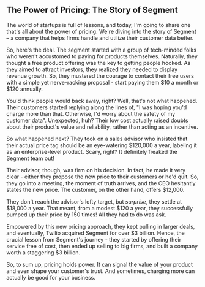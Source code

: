 ## The Power of Pricing: The Story of Segment

The world of startups is full of lessons, and today, I'm going to share one that's all about the power of pricing. We're diving into the story of Segment – a company that helps firms handle and utilize their customer data better.

So, here's the deal. The segment started with a group of tech-minded folks who weren't accustomed to paying for products themselves. Naturally, they thought a free product offering was the key to getting people hooked. As they aimed to attract investors, they realized they needed to display revenue growth. So, they mustered the courage to contact their free users with a simple yet nerve-racking proposal - start paying them $10 a month or $120 annually.

You'd think people would back away, right? Well, that's not what happened. Their customers started replying along the lines of, "I was hoping you'd charge more than that. Otherwise, I'd worry about the safety of my customer data". Unexpected, huh? Their low cost actually raised doubts about their product's value and reliability, rather than acting as an incentive.

So what happened next? They took on a sales advisor who insisted that their actual price tag should be an eye-watering $120,000 a year, labeling it as an enterprise-level product. Scary, right? It definitely freaked the Segment team out!

Their advisor, though, was firm on his decision. In fact, he made it very clear - either they propose the new price to their customers or he'd quit. So, they go into a meeting, the moment of truth arrives, and the CEO hesitantly states the new price. The customer, on the other hand, offers $12,000.

They don't reach the advisor's lofty target, but *surprise*, they settle at $18,000 a year. That meant, from a modest $120 a year, they successfully pumped up their price by 150 times! All they had to do was ask.

Empowered by this new pricing approach, they kept pulling in larger deals, and eventually, Twilio acquired Segment for over $3 billion. Hence, the crucial lesson from Segment's journey - they started by offering their service free of cost, then ended up selling to big firms, and built a company worth a staggering $3 billion.

So, to sum up, pricing holds power. It can signal the value of your product and even shape your customer's trust. And sometimes, charging more can actually be good for your business.
